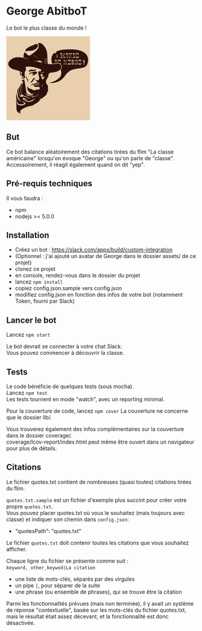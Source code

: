 # George AbitboT

Le bot le plus classe du monde !

![George's portrait](https://github.com/chibani/george_abitbot/raw/master/assets/george.png)

## But
Ce bot balance aléatoirement des citations tirées du flim "La classe américaine" lorsqu'on évoque "George" ou qu'on parle de "classe".  
Accessoirement, il réagit également quand on dit "yep".

## Pré-requis techniques

Il vous faudra :
 * npm
 * nodejs >= 5.0.0

## Installation

 * Créez un bot : https://slack.com/apps/build/custom-integration
 * (Optionnel : j'ai ajouté un avatar de George dans le dossier assets/ de ce projet)
 * clonez ce projet
 * en console, rendez-vous dans le dossier du projet
 * lancez `npm install`  
 * copiez config.json.sample vers config.json  
 * modifiez config.json en fonction des infos de votre bot (notamment Token, fourni par Slack)  

## Lancer le bot

Lancez ``npm start``

Le bot devrait se connecter à votre chat Slack.  
Vous pouvez commencer à découvrir la classe.  


## Tests

Le code bénéficie de quelques tests (sous mocha).  
Lancez ``npm test``  
Les tests tournent en mode "watch", avec un reporting minimal.

Pour la couverture de code, lancez ``npm cover``
La couverture ne concerne que le dossier lib/.  

Vous trouverez également des infos complémentaires sur la couverture dans le dossier coverage/.  
coverage/lcov-report/index.html peut même être ouvert dans un navigateur pour plus de détails.  

## Citations

Le fichier quotes.txt contient de nombreuses (quasi toutes) citations tirées du flim.

``quotes.txt.sample`` est un fichier d'exemple plus succint pour créer votre propre ``quotes.txt``.  
Vous pouvez placer quotes.txt où vous le souhaitez (mais toujours avec classe) et indiquer son chemin dans ``config.json``:  
 * "quotesPath": "quotes.txt"  

Le fichier ``quotes.txt`` doit contenir toutes les citations que vous souhaitez afficher.  

Chaque ligne du fichier se présente comme suit :  
``keyword, other_keywod|La citation``
 * une liste de mots-clés, séparés par des virgules
 * un pipe ``|``, pour séparer de la suite
 * une phrase (ou ensemble de phrases), qui se trouve être la citation

Parmi les fonctionnalités prévues (mais non terminée), il y avait un système de réponse "contextuelle", basée sur les mots-clés du fichier quotes.txt, mais le résultat était assez décevant, et la fonctionnalité est donc désactivée.
